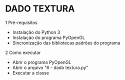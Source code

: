 # DADO TEXTURA

1 Pré-requisitos
- Instalação do Python 3
- Instalação do programa PyOpenGL
- Sincronização das bibliotecas padrões do programa

2 Como executar
- Abrir o programa PyOpenGL
- Abrir o arquivo "6 - dado textura.py"
- Executar a classe
